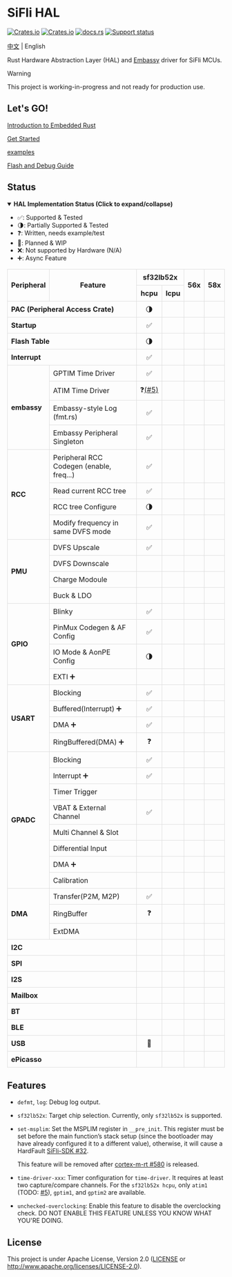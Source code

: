 # SiFli HAL

[![Crates.io][badge-license]][crates]
[![Crates.io][badge-version]][crates]
[![docs.rs][badge-docsrs]][docsrs]
[![Support status][badge-support-status]][githubrepo]

[badge-license]: https://img.shields.io/crates/l/sifli-hal?style=for-the-badge
[badge-version]: https://img.shields.io/crates/v/sifli-hal?style=for-the-badge
[badge-docsrs]: https://img.shields.io/docsrs/sifli-hal?style=for-the-badge
[badge-support-status]: https://img.shields.io/badge/Support_status-Community-yellow?style=for-the-badge
[crates]: https://crates.io/crates/sifli-hal
[docsrs]: https://docs.rs/sifli-hal
[githubrepo]: https://github.com/OpenSiFli/sifli-hal

[中文](README_zh.md) | English

Rust Hardware Abstraction Layer (HAL) and [Embassy](https://github.com/embassy-rs/embassy) driver for SiFli MCUs.

> [!WARNING]
> 
> This project is working-in-progress and not ready for production use.

## Let's GO!

[Introduction to Embedded Rust](../docs/intro_to_embedded_rust.md)

[Get Started](../docs/get_started.md)

[examples](examples)

[Flash and Debug Guide](../docs/flash_and_debug.md)

## Status

<details open>
<summary><strong>HAL Implementation Status (Click to expand/collapse)</strong></summary>
<div>
  <ul>
    <li>✅: Supported & Tested</li>
    <li>🌗: Partially Supported & Tested</li>
    <li>❓: Written, needs example/test</li>
    <li>📝: Planned & WIP</li>
    <li>❌: Not supported by Hardware (N/A)</li>
    <li>➕: Async Feature</li>
  </ul>
</div>
<table style="border-collapse: collapse; width: 100%;">
  <thead>
    <tr style="text-align: center;">
      <th style="border: 1px solid #ddd; padding: 8px;" rowspan="2">Peripheral</th>
      <th style="border: 1px solid #ddd; padding: 8px;" rowspan="2">Feature</th>
      <th style="border: 1px solid #ddd; padding: 8px;" colspan="2">sf32lb52x</th>
      <th style="border: 1px solid #ddd; padding: 8px;" rowspan="2">56x</th>
      <th style="border: 1px solid #ddd; padding: 8px;" rowspan="2">58x</th>
    </tr>
    <tr style="text-align: center;">
      <th style="border: 1px solid #ddd; padding: 8px;">hcpu</th>
      <th style="border: 1px solid #ddd; padding: 8px;">lcpu</th>
    </tr>
  </thead>
  <tbody>
    <tr>
      <td style="border: 1px solid #ddd; padding: 8px;" colspan="2"><strong>PAC (Peripheral Access Crate)</strong></td>
      <td style="border: 1px solid #ddd; padding: 8px; text-align: center;">🌗</td>
      <td style="border: 1px solid #ddd; padding: 8px; text-align: center;"></td>
      <td style="border: 1px solid #ddd; padding: 8px; text-align: center;"></td>
      <td style="border: 1px solid #ddd; padding: 8px; text-align: center;"></td>
    </tr>
    <tr>
      <td style="border: 1px solid #ddd; padding: 8px;" colspan="2"><strong>Startup</strong></td>
      <td style="border: 1px solid #ddd; padding: 8px; text-align: center;">✅</td>
      <td style="border: 1px solid #ddd; padding: 8px; text-align: center;"></td>
      <td style="border: 1px solid #ddd; padding: 8px; text-align: center;"></td>
      <td style="border: 1px solid #ddd; padding: 8px; text-align: center;"></td>
    </tr>
    <tr>
      <td style="border: 1px solid #ddd; padding: 8px;" colspan="2"><strong>Flash Table</strong></td>
      <td style="border: 1px solid #ddd; padding: 8px; text-align: center;">🌗</td>
      <td style="border: 1px solid #ddd; padding: 8px; text-align: center;"></td>
      <td style="border: 1px solid #ddd; padding: 8px; text-align: center;"></td>
      <td style="border: 1px solid #ddd; padding: 8px; text-align: center;"></td>
    </tr>
    <tr>
      <td style="border: 1px solid #ddd; padding: 8px;" colspan="2"><strong>Interrupt</strong></td>
      <td style="border: 1px solid #ddd; padding: 8px; text-align: center;">✅</td>
      <td style="border: 1px solid #ddd; padding: 8px; text-align: center;"></td>
      <td style="border: 1px solid #ddd; padding: 8px; text-align: center;"></td>
      <td style="border: 1px solid #ddd; padding: 8px; text-align: center;"></td>
    </tr>
    <tr>
      <td style="border: 1px solid #ddd; padding: 8px;" rowspan="4"><strong>embassy</strong></td>
      <td style="border: 1px solid #ddd; padding: 8px;">GPTIM Time Driver</td>
      <td style="border: 1px solid #ddd; padding: 8px; text-align: center;">✅</td>
      <td style="border: 1px solid #ddd; padding: 8px; text-align: center;"></td>
      <td style="border: 1px solid #ddd; padding: 8px; text-align: center;"></td>
      <td style="border: 1px solid #ddd; padding: 8px; text-align: center;"></td>
    </tr>
    <tr>
      <td style="border: 1px solid #ddd; padding: 8px;">ATIM Time Driver</td>
        <td style="border: 1px solid #ddd; padding: 8px; text-align: center;">❓<a href="https://github.com/OpenSiFli/sifli-rs/issues/5">(#5)</a></td>
      <td style="border: 1px solid #ddd; padding: 8px; text-align: center;"></td>
      <td style="border: 1px solid #ddd; padding: 8px; text-align: center;"></td>
      <td style="border: 1px solid #ddd; padding: 8px; text-align: center;"></td>
    </tr>
    <tr>
      <td style="border: 1px solid #ddd; padding: 8px;">Embassy-style Log (fmt.rs)</td>
      <td style="border: 1px solid #ddd; padding: 8px; text-align: center;">✅</td>
      <td style="border: 1px solid #ddd; padding: 8px; text-align: center;"></td>
      <td style="border: 1px solid #ddd; padding: 8px; text-align: center;"></td>
      <td style="border: 1px solid #ddd; padding: 8px; text-align: center;"></td>
    </tr>
    <tr>
      <td style="border: 1px solid #ddd; padding: 8px;">Embassy Peripheral Singleton</td>
      <td style="border: 1px solid #ddd; padding: 8px; text-align: center;">✅</td>
      <td style="border: 1px solid #ddd; padding: 8px; text-align: center;"></td>
      <td style="border: 1px solid #ddd; padding: 8px; text-align: center;"></td>
      <td style="border: 1px solid #ddd; padding: 8px; text-align: center;"></td>
    </tr>
    <tr>
      <td style="border: 1px solid #ddd; padding: 8px;" rowspan="4"><strong>RCC</strong></td>
      <td style="border: 1px solid #ddd; padding: 8px;">Peripheral RCC Codegen (enable, freq...)</td>
      <td style="border: 1px solid #ddd; padding: 8px; text-align: center;">✅</td>
      <td style="border: 1px solid #ddd; padding: 8px; text-align: center;"></td>
      <td style="border: 1px solid #ddd; padding: 8px; text-align: center;"></td>
      <td style="border: 1px solid #ddd; padding: 8px; text-align: center;"></td>
    </tr>
    <tr>
      <td style="border: 1px solid #ddd; padding: 8px;">Read current RCC tree</td>
      <td style="border: 1px solid #ddd; padding: 8px; text-align: center;">✅</td>
      <td style="border: 1px solid #ddd; padding: 8px; text-align: center;"></td>
      <td style="border: 1px solid #ddd; padding: 8px; text-align: center;"></td>
      <td style="border: 1px solid #ddd; padding: 8px; text-align: center;"></td>
    </tr>
    <tr>
      <td style="border: 1px solid #ddd; padding: 8px;">RCC tree Configure</td>
      <td style="border: 1px solid #ddd; padding: 8px; text-align: center;">🌗</td>
      <td style="border: 1px solid #ddd; padding: 8px; text-align: center;"></td>
      <td style="border: 1px solid #ddd; padding: 8px; text-align: center;"></td>
      <td style="border: 1px solid #ddd; padding: 8px; text-align: center;"></td>
    </tr>
    <tr>
      <td style="border: 1px solid #ddd; padding: 8px;">Modify frequency in same DVFS mode</td>
      <td style="border: 1px solid #ddd; padding: 8px; text-align: center;">✅</td>
      <td style="border: 1px solid #ddd; padding: 8px; text-align: center;"></td>
      <td style="border: 1px solid #ddd; padding: 8px; text-align: center;"></td>
      <td style="border: 1px solid #ddd; padding: 8px; text-align: center;"></td>
    </tr>
    <tr>
      <td style="border: 1px solid #ddd; padding: 8px;" rowspan="4"><strong>PMU</strong></td>
      <td style="border: 1px solid #ddd; padding: 8px;">DVFS Upscale</td>
      <td style="border: 1px solid #ddd; padding: 8px; text-align: center;">✅</td>
      <td style="border: 1px solid #ddd; padding: 8px; text-align: center;"></td>
      <td style="border: 1px solid #ddd; padding: 8px; text-align: center;"></td>
      <td style="border: 1px solid #ddd; padding: 8px; text-align: center;"></td>
    </tr>
    <tr>
      <td style="border: 1px solid #ddd; padding: 8px;">DVFS Downscale</td>
      <td style="border: 1px solid #ddd; padding: 8px; text-align: center;"></td>
      <td style="border: 1px solid #ddd; padding: 8px; text-align: center;"></td>
      <td style="border: 1px solid #ddd; padding: 8px; text-align: center;"></td>
      <td style="border: 1px solid #ddd; padding: 8px; text-align: center;"></td>
    </tr>
    <tr>
      <td style="border: 1px solid #ddd; padding: 8px;">Charge Modoule</td>
      <td style="border: 1px solid #ddd; padding: 8px; text-align: center;"></td>
      <td style="border: 1px solid #ddd; padding: 8px; text-align: center;"></td>
      <td style="border: 1px solid #ddd; padding: 8px; text-align: center;"></td>
      <td style="border: 1px solid #ddd; padding: 8px; text-align: center;"></td>
    </tr>
    <tr>
      <td style="border: 1px solid #ddd; padding: 8px;">Buck & LDO</td>
      <td style="border: 1px solid #ddd; padding: 8px; text-align: center;"></td>
      <td style="border: 1px solid #ddd; padding: 8px; text-align: center;"></td>
      <td style="border: 1px solid #ddd; padding: 8px; text-align: center;"></td>
      <td style="border: 1px solid #ddd; padding: 8px; text-align: center;"></td>
    </tr>
    <tr>
      <td style="border: 1px solid #ddd; padding: 8px;" rowspan="4"><strong>GPIO</strong></td>
      <td style="border: 1px solid #ddd; padding: 8px;">Blinky</td>
      <td style="border: 1px solid #ddd; padding: 8px; text-align: center;">✅</td>
      <td style="border: 1px solid #ddd; padding: 8px; text-align: center;"></td>
      <td style="border: 1px solid #ddd; padding: 8px; text-align: center;"></td>
      <td style="border: 1px solid #ddd; padding: 8px; text-align: center;"></td>
    </tr>
    <tr>
      <td style="border: 1px solid #ddd; padding: 8px;">PinMux Codegen & AF Config</td>
      <td style="border: 1px solid #ddd; padding: 8px; text-align: center;">✅</td>
      <td style="border: 1px solid #ddd; padding: 8px; text-align: center;"></td>
      <td style="border: 1px solid #ddd; padding: 8px; text-align: center;"></td>
      <td style="border: 1px solid #ddd; padding: 8px; text-align: center;"></td>
    </tr>
    <tr>
      <td style="border: 1px solid #ddd; padding: 8px;">IO Mode & AonPE Config</td>
      <td style="border: 1px solid #ddd; padding: 8px; text-align: center;">🌗</td>
      <td style="border: 1px solid #ddd; padding: 8px; text-align: center;"></td>
      <td style="border: 1px solid #ddd; padding: 8px; text-align: center;"></td>
      <td style="border: 1px solid #ddd; padding: 8px; text-align: center;"></td>
    </tr>
    <tr>
      <td style="border: 1px solid #ddd; padding: 8px;">EXTI ➕</td>
      <td style="border: 1px solid #ddd; padding: 8px; text-align: center;"></td>
      <td style="border: 1px solid #ddd; padding: 8px; text-align: center;"></td>
      <td style="border: 1px solid #ddd; padding: 8px; text-align: center;"></td>
      <td style="border: 1px solid #ddd; padding: 8px; text-align: center;"></td>
    </tr>
    <tr>
      <td style="border: 1px solid #ddd; padding: 8px;" rowspan="4"><strong>USART</strong></td>
      <td style="border: 1px solid #ddd; padding: 8px;">Blocking</td>
      <td style="border: 1px solid #ddd; padding: 8px; text-align: center;">✅</td>
      <td style="border: 1px solid #ddd; padding: 8px; text-align: center;"></td>
      <td style="border: 1px solid #ddd; padding: 8px; text-align: center;"></td>
      <td style="border: 1px solid #ddd; padding: 8px; text-align: center;"></td>
    </tr>
    <tr>
      <td style="border: 1px solid #ddd; padding: 8px;">Buffered(Interrupt) ➕</td>
      <td style="border: 1px solid #ddd; padding: 8px; text-align: center;">✅</td>
      <td style="border: 1px solid #ddd; padding: 8px; text-align: center;"></td>
      <td style="border: 1px solid #ddd; padding: 8px; text-align: center;"></td>
      <td style="border: 1px solid #ddd; padding: 8px; text-align: center;"></td>
    </tr>
    <tr>
      <td style="border: 1px solid #ddd; padding: 8px;">DMA ➕</td>
      <td style="border: 1px solid #ddd; padding: 8px; text-align: center;">✅</td>
      <td style="border: 1px solid #ddd; padding: 8px; text-align: center;"></td>
      <td style="border: 1px solid #ddd; padding: 8px; text-align: center;"></td>
      <td style="border: 1px solid #ddd; padding: 8px; text-align: center;"></td>
    </tr>
    <tr>
      <td style="border: 1px solid #ddd; padding: 8px;">RingBuffered(DMA) ➕</td>
      <td style="border: 1px solid #ddd; padding: 8px; text-align: center;">❓</td>
      <td style="border: 1px solid #ddd; padding: 8px; text-align: center;"></td>
      <td style="border: 1px solid #ddd; padding: 8px; text-align: center;"></td>
      <td style="border: 1px solid #ddd; padding: 8px; text-align: center;"></td>
    </tr>
    <tr>
      <td style="border: 1px solid #ddd; padding: 8px;" rowspan="8"><strong>GPADC</strong></td>
      <td style="border: 1px solid #ddd; padding: 8px;">Blocking</td>
      <td style="border: 1px solid #ddd; padding: 8px; text-align: center;">✅</td>
      <td style="border: 1px solid #ddd; padding: 8px; text-align: center;"></td>
      <td style="border: 1px solid #ddd; padding: 8px; text-align: center;"></td>
      <td style="border: 1px solid #ddd; padding: 8px; text-align: center;"></td>
    </tr>
    <tr>
      <td style="border: 1px solid #ddd; padding: 8px;">Interrupt ➕</td>
      <td style="border: 1px solid #ddd; padding: 8px; text-align: center;">✅</td>
      <td style="border: 1px solid #ddd; padding: 8px; text-align: center;"></td>
      <td style="border: 1px solid #ddd; padding: 8px; text-align: center;"></td>
      <td style="border: 1px solid #ddd; padding: 8px; text-align: center;"></td>
    </tr>
    <tr>
      <td style="border: 1px solid #ddd; padding: 8px;">Timer Trigger</td>
      <td style="border: 1px solid #ddd; padding: 8px; text-align: center;"></td>
      <td style="border: 1px solid #ddd; padding: 8px; text-align: center;"></td>
      <td style="border: 1px solid #ddd; padding: 8px; text-align: center;"></td>
      <td style="border: 1px solid #ddd; padding: 8px; text-align: center;"></td>
    </tr>
    <tr>
      <td style="border: 1px solid #ddd; padding: 8px;">VBAT & External Channel</td>
      <td style="border: 1px solid #ddd; padding: 8px; text-align: center;">✅</td>
      <td style="border: 1px solid #ddd; padding: 8px; text-align: center;"></td>
      <td style="border: 1px solid #ddd; padding: 8px; text-align: center;"></td>
      <td style="border: 1px solid #ddd; padding: 8px; text-align: center;"></td>
    </tr>
    <tr>
      <td style="border: 1px solid #ddd; padding: 8px;">Multi Channel & Slot</td>
      <td style="border: 1px solid #ddd; padding: 8px; text-align: center;"></td>
      <td style="border: 1px solid #ddd; padding: 8px; text-align: center;"></td>
      <td style="border: 1px solid #ddd; padding: 8px; text-align: center;"></td>
      <td style="border: 1px solid #ddd; padding: 8px; text-align: center;"></td>
    </tr>
    <tr>
      <td style="border: 1px solid #ddd; padding: 8px;">Differential Input</td>
      <td style="border: 1px solid #ddd; padding: 8px; text-align: center;"></td>
      <td style="border: 1px solid #ddd; padding: 8px; text-align: center;"></td>
      <td style="border: 1px solid #ddd; padding: 8px; text-align: center;"></td>
      <td style="border: 1px solid #ddd; padding: 8px; text-align: center;"></td>
    </tr>
    <tr>
      <td style="border: 1px solid #ddd; padding: 8px;">DMA ➕</td>
      <td style="border: 1px solid #ddd; padding: 8px; text-align: center;"></td>
      <td style="border: 1px solid #ddd; padding: 8px; text-align: center;"></td>
      <td style="border: 1px solid #ddd; padding: 8px; text-align: center;"></td>
      <td style="border: 1px solid #ddd; padding: 8px; text-align: center;"></td>
    </tr>
    <tr>
      <td style="border: 1px solid #ddd; padding: 8px;">Calibration</td>
      <td style="border: 1px solid #ddd; padding: 8px; text-align: center;"></td>
      <td style="border: 1px solid #ddd; padding: 8px; text-align: center;"></td>
      <td style="border: 1px solid #ddd; padding: 8px; text-align: center;"></td>
      <td style="border: 1px solid #ddd; padding: 8px; text-align: center;"></td>
    </tr>
    <tr>
      <td style="border: 1px solid #ddd; padding: 8px;" rowspan="3"><strong>DMA</strong></td>
      <td style="border: 1px solid #ddd; padding: 8px;">Transfer(P2M, M2P)</td>
      <td style="border: 1px solid #ddd; padding: 8px; text-align: center;">✅</td>
      <td style="border: 1px solid #ddd; padding: 8px; text-align: center;"></td>
      <td style="border: 1px solid #ddd; padding: 8px; text-align: center;"></td>
      <td style="border: 1px solid #ddd; padding: 8px; text-align: center;"></td>
    </tr>
    <tr>
      <td style="border: 1px solid #ddd; padding: 8px;">RingBuffer</td>
      <td style="border: 1px solid #ddd; padding: 8px; text-align: center;">❓</td>
      <td style="border: 1px solid #ddd; padding: 8px; text-align: center;"></td>
      <td style="border: 1px solid #ddd; padding: 8px; text-align: center;"></td>
      <td style="border: 1px solid #ddd; padding: 8px; text-align: center;"></td>
    </tr>
    <tr>
      <td style="border: 1px solid #ddd; padding: 8px;">ExtDMA</td>
      <td style="border: 1px solid #ddd; padding: 8px; text-align: center;"></td>
      <td style="border: 1px solid #ddd; padding: 8px; text-align: center;"></td>
      <td style="border: 1px solid #ddd; padding: 8px; text-align: center;"></td>
      <td style="border: 1px solid #ddd; padding: 8px; text-align: center;"></td>
    </tr>
    <tr>
      <td style="border: 1px solid #ddd; padding: 8px;" colspan="2"><strong>I2C</strong></td>
      <td style="border: 1px solid #ddd; padding: 8px; text-align: center;"></td>
      <td style="border: 1px solid #ddd; padding: 8px; text-align: center;"></td>
      <td style="border: 1px solid #ddd; padding: 8px; text-align: center;"></td>
      <td style="border: 1px solid #ddd; padding: 8px; text-align: center;"></td>
    </tr>
    <tr>
      <td style="border: 1px solid #ddd; padding: 8px;" colspan="2"><strong>SPI</strong></td>
      <td style="border: 1px solid #ddd; padding: 8px; text-align: center;"></td>
      <td style="border: 1px solid #ddd; padding: 8px; text-align: center;"></td>
      <td style="border: 1px solid #ddd; padding: 8px; text-align: center;"></td>
      <td style="border: 1px solid #ddd; padding: 8px; text-align: center;"></td>
    </tr>
    <tr>
      <td style="border: 1px solid #ddd; padding: 8px;" colspan="2"><strong>I2S</strong></td>
      <td style="border: 1px solid #ddd; padding: 8px; text-align: center;"></td>
      <td style="border: 1px solid #ddd; padding: 8px; text-align: center;"></td>
      <td style="border: 1px solid #ddd; padding: 8px; text-align: center;"></td>
      <td style="border: 1px solid #ddd; padding: 8px; text-align: center;"></td>
    </tr>
    <tr>
      <td style="border: 1px solid #ddd; padding: 8px;" colspan="2"><strong>Mailbox</strong></td>
      <td style="border: 1px solid #ddd; padding: 8px; text-align: center;"></td>
      <td style="border: 1px solid #ddd; padding: 8px; text-align: center;"></td>
      <td style="border: 1px solid #ddd; padding: 8px; text-align: center;"></td>
      <td style="border: 1px solid #ddd; padding: 8px; text-align: center;"></td>
    </tr>
    <tr>
      <td style="border: 1px solid #ddd; padding: 8px;" colspan="2"><strong>BT</strong></td>
      <td style="border: 1px solid #ddd; padding: 8px; text-align: center;"></td>
      <td style="border: 1px solid #ddd; padding: 8px; text-align: center;"></td>
      <td style="border: 1px solid #ddd; padding: 8px; text-align: center;"></td>
      <td style="border: 1px solid #ddd; padding: 8px; text-align: center;"></td>
    </tr>
    <tr>
      <td style="border: 1px solid #ddd; padding: 8px;" colspan="2"><strong>BLE</strong></td>
      <td style="border: 1px solid #ddd; padding: 8px; text-align: center;"></td>
      <td style="border: 1px solid #ddd; padding: 8px; text-align: center;"></td>
      <td style="border: 1px solid #ddd; padding: 8px; text-align: center;"></td>
      <td style="border: 1px solid #ddd; padding: 8px; text-align: center;"></td>
    </tr>
    <tr>
      <td style="border: 1px solid #ddd; padding: 8px;" colspan="2"><strong>USB</strong></td>
      <td style="border: 1px solid #ddd; padding: 8px; text-align: center;">📝</td>
      <td style="border: 1px solid #ddd; padding: 8px; text-align: center;"></td>
      <td style="border: 1px solid #ddd; padding: 8px; text-align: center;"></td>
      <td style="border: 1px solid #ddd; padding: 8px; text-align: center;"></td>
    </tr>
    <tr>
      <td style="border: 1px solid #ddd; padding: 8px;" colspan="2"><strong>ePicasso</strong></td>
      <td style="border: 1px solid #ddd; padding: 8px; text-align: center;"></td>
      <td style="border: 1px solid #ddd; padding: 8px; text-align: center;"></td>
      <td style="border: 1px solid #ddd; padding: 8px; text-align: center;"></td>
      <td style="border: 1px solid #ddd; padding: 8px; text-align: center;"></td>
    </tr>
  </tbody>
</table>
</details>

## Features

- `defmt`, `log`: Debug log output.

- `sf32lb52x`: Target chip selection. Currently, only `sf32lb52x` is supported.

- `set-msplim`: Set the MSPLIM register in `__pre_init`. This register must be set before the main function’s stack setup (since the bootloader may have already configured it to a different value), otherwise, it will cause a HardFault [SiFli-SDK #32](https://github.com/OpenSiFli/SiFli-SDK/issues/32).

  This feature will be removed after [cortex-m-rt #580](https://github.com/rust-embedded/cortex-m/pull/580)  is released.

- `time-driver-xxx`: Timer configuration for `time-driver`. It requires at least two capture/compare channels. For the `sf32lb52x hcpu`, only `atim1` (TODO: [#5](https://github.com/OpenSiFli/sifli-rs/issues/5)), `gptim1`, and `gptim2` are available.

- `unchecked-overclocking`: Enable this feature to disable the overclocking check. DO NOT ENABLE THIS FEATURE UNLESS YOU KNOW WHAT YOU'RE DOING.

## License

This project is under Apache License, Version 2.0 ([LICENSE](../LICENSE) or <http://www.apache.org/licenses/LICENSE-2.0>).